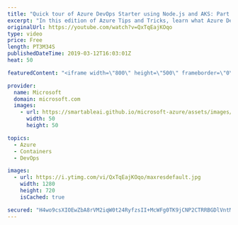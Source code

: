 ```yaml
---
title: "Quick tour of Azure DevOps Starter using Node.js and AKS: Part 2 | Azure Tips and Tricks"
excerpt: "In this edition of Azure Tips and Tricks, learn what Azure DevOps Starter, formerly known as Azure DevOps Projects, are and how to use them with Node.js and Azure Kubernetes Service. In part 2, you’ll get to explore the rest of the resources that Azure DevOps Starter has to offer.  For more tips and"
originalUrl: https://youtube.com/watch?v=QxTqEajKOqo
type: video
price: Free
length: PT3M34S
publishedDateTime: 2019-03-12T16:03:01Z
heat: 50

featuredContent: "<iframe width=\"800\" height=\"500\" frameborder=\"0\" src=\"https://www.youtube.com/embed/QxTqEajKOqo\" allow=\"accelerometer; autoplay; encrypted-media; gyroscope; picture-in-picture\" allowfullscreen></iframe>"

provider:
  name: Microsoft
  domain: microsoft.com
  images:
    - url: https://smartableai.github.io/microsoft-azure/assets/images/organizations/microsoft.com-50x50.jpg
      width: 50
      height: 50

topics:
  - Azure
  - Containers
  - DevOps

images:
  - url: https://i.ytimg.com/vi/QxTqEajKOqo/maxresdefault.jpg
    width: 1280
    height: 720
    isCached: true

secured: "H4wo9csXIOEwZbA8rVM2iqW0t24RyfzsII+McWFg0TK9jCNP2CTRRBGDlVntMnTPm7MChP1CIcmrRIO7pBjQyPjf+p7uzaHGADTkwH+KnWuNMhKVgo9n+fXIjjWsOCWHwM8jaTQ+yQsBz5o9iOPehjCzjLPwxxGrzVuv8Fd6jRLA1edlqwbaCdrSQOCpyQNc7nd7owOpsN46SBLN0YonfXr+ZkAYcOjNgu7hUWg3v9hhCHtkF+PxMrQDmEVB++PTHrzne+AtNUvtJds+x/eDYItTh4dUdqkgBCgy0xqokiUp2MiQ3Rnmj4+1BhdZpSqWzluh3zXWXmHtLAEFa6bSWcSm2eaMASzysXrX33N1+g8/pAWknf239wyY41dLawA0zEVRWucGTeJT5OkzlRwqhSrwOOIC2uRasAlBY45rJ1Y=;dZHN/iKY70awh5hTAll34g=="
---
```


